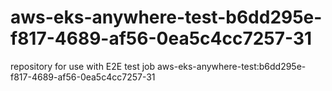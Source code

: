# aws-eks-anywhere-test-b6dd295e-f817-4689-af56-0ea5c4cc7257-31
repository for use with E2E test job aws-eks-anywhere-test:b6dd295e-f817-4689-af56-0ea5c4cc7257-31

